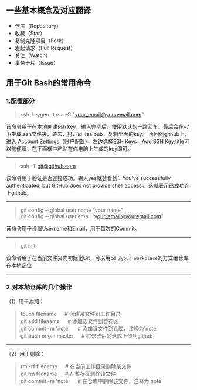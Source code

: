 ## 一些基本概念及对应翻译
* 仓库（Repository）
* 收藏（Star）
* 复制克隆项目（Fork）
* 发起请求（Pull Request）
* 关注（Watch）
* 事务卡片（Issue）

## 用于Git Bash的常用命令
### 1.配置部分  

> ssh-keygen -t rsa -C "your_email@youremail.com" 

该命令用于在本地创建ssh key，输入完毕后，使用默认的一路回车。最后会在~/下生成.ssh文件夹，进去，打开id_rsa.pub，复制里面的key。 
再回到github上，进入 Account Settings（账户配置），左边选择SSH Keys，Add SSH Key,title可以随便填，在下面框中粘贴在你电脑上生成的key即可。

---
> ssh -T git@github.com

该命令用于验证是否连接成功。输入yes就会看到：You've successfully authenticated, but GitHub does not provide shell access。
这就表示已成功连上github。 

---
> git config --global user.name "your name"  
> git config --global user.email "your_email@youremail.com"

该命令用于设置Username和Email，用于每次的Commit。

---
> git init

该命令用于在当前文件夹内初始化Git，可以用`cd /your workplace`的方式给仓库在本地定位

---
### 2.对本地仓库的几个操作

（1）用于添加：
> touch filename            &emsp; # 创建某文件到工作目录  
> git add filename          &emsp; # 添加该文件到暂存区  
> git commit -m  'note'     &emsp; # 添加该文件到仓库，注释为'note'  
> git push origin master    &emsp; # 将修改后的仓库上传到github  
---

（2）用于删除：
> rm -rf filename           &emsp; # 在当前工作目录删除某文件  
> git rm filename           &emsp; # 在暂存区删除该文件  
> git commit -m  'note'     &emsp; # 在仓库中删除该文件，注释为'note'  
